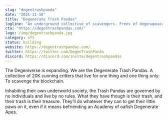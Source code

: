 ```yaml
---
slug: "degentrashpanda"
date: "2021-11-10"
title: "Degenerate Trash Pandas"
logline: "An underground collective of scavengers. Frens of degenapeacademy. WAGMI"
cta: "https://degentrashpandas.com/"
logo: /img/degentrashpanda.jpg
category: nft
status: building
website: https://degentrashpandas.com/
twitter: https://twitter.com/DegenTrashPanda
discord: https://discord.com/invite/degentrashpandas
---
```


The Degeniverse is expanding. We are the Degenerate Trash Pandas. A collection of 20K cunning critters that live for one thing and one thing only: To scavenge the blockchain.

Inhabiting their own underworld society, the Trash Pandas are governed by no individuals and live by no rules. What they have though is their trash, and their trash is their treasure. 
They’ll do whatever they can to get their little paws on it, even if it means befriending an Academy of oafish Degenerate Apes.

